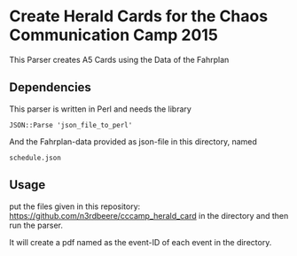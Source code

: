# Create Herald Cards for the Chaos Communication Camp 2015

This Parser creates A5 Cards using the Data of the Fahrplan

## Dependencies

This parser is written in Perl and needs the library 

`JSON::Parse 'json_file_to_perl'`

And the Fahrplan-data provided as json-file in this directory, named

`schedule.json`

## Usage

put the files given in this repository: https://github.com/n3rdbeere/cccamp_herald_card in the directory and then run the parser.

It will create a pdf named as the event-ID of each event in the directory.

